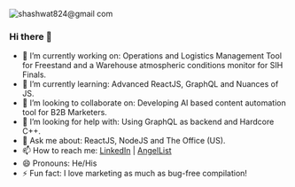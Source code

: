 ![shashwat824@gmail com](https://user-images.githubusercontent.com/43851597/88166158-7914e680-cc34-11ea-8585-1fd241b39881.png)

### Hi there 👋

- 🔭 I’m currently working on: Operations and Logistics Management Tool for Freestand and a Warehouse atmospheric conditions monitor for SIH Finals.
- 🌱 I’m currently learning: Advanced ReactJS, GraphQL and Nuances of JS.
- 👯 I’m looking to collaborate on: Developing AI based content automation tool for B2B Marketers.
- 🤔 I’m looking for help with: Using GraphQL as backend and Hardcore C++.
- 💬 Ask me about: ReactJS, NodeJS and The Office (US).
- 📫 How to reach me: [LinkedIn](https://www.linkedin.com/in/shashwattyagi/) | [AngelList](https://angel.co/u/shashwat-tyagi-5)
- 😄 Pronouns: He/His
- ⚡ Fun fact: I love marketing as much as bug-free compilation!
